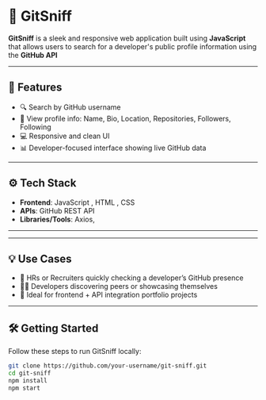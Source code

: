 # 🔎 GitSniff 

**GitSniff** is a sleek and responsive web application built using  **JavaScript** that allows users to search for a developer's public profile information using the **GitHub API**

---

## 🚀 Features

- 🔍 Search by GitHub username
- 📄 View profile info: Name, Bio, Location, Repositories, Followers, Following
- 💻 Responsive and clean UI
- 📊 Developer-focused interface showing live GitHub data

---

## ⚙️ Tech Stack

- **Frontend**:  JavaScript , HTML , CSS
- **APIs**: GitHub REST API
- **Libraries/Tools**: Axios, 

---
---

## 💡 Use Cases

- 🚀 HRs or Recruiters quickly checking a developer’s GitHub presence  
- 🧑‍💻 Developers discovering peers or showcasing themselves  
- 🎯 Ideal for frontend + API integration portfolio projects

---

## 🛠️ Getting Started

Follow these steps to run GitSniff locally:

```bash
git clone https://github.com/your-username/git-sniff.git
cd git-sniff
npm install
npm start
